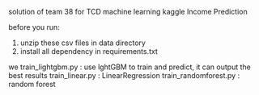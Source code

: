 solution of team 38 for TCD machine learning kaggle Income Prediction 

before you run:
1. unzip these csv files in data directory
2. install all dependency in requirements.txt

we
train_lightgbm.py : use lghtGBM to train and predict, it can output the best results
train_linear.py : LinearRegression 
train_randomforest.py : random forest
